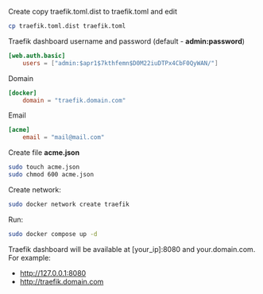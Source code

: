 Create copy traefik.toml.dist to traefik.toml and edit

```bash
cp traefik.toml.dist traefik.toml
```

Traefik dashboard username and password (default - **admin:password**)
```toml
[web.auth.basic]
    users = ["admin:$apr1$7kthfemn$D0M22iuDTPx4CbF0QyWAN/"]
```


Domain
```toml
[docker]
    domain = "traefik.domain.com"
```

Email
```toml
[acme]
	email = "mail@mail.com"
```

Create file **acme.json**
```bash
sudo touch acme.json
sudo chmod 600 acme.json
```

Create network:
```bash
sudo docker network create traefik
```

Run:
```bash
sudo docker compose up -d
```


Traefik dashboard will be available at [your_ip]:8080 and your.domain.com. For example:
- http://127.0.0.1:8080
- http://traefik.domain.com


